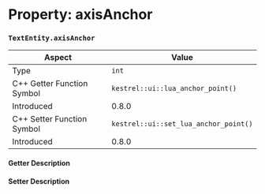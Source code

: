 
# Property: axisAnchor
### `TextEntity.axisAnchor`

| Aspect | Value |
| --- | --- |
| Type | `int` |
| C++ Getter Function Symbol | `kestrel::ui::lua_anchor_point()` |
| Introduced | 0.8.0 |
| C++ Setter Function Symbol | `kestrel::ui::set_lua_anchor_point()` |
| Introduced | 0.8.0 |

#### Getter Description

#### Setter Description


